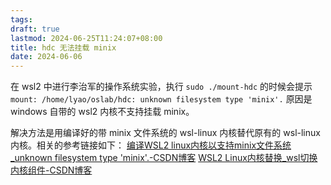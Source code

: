 ```yaml
---
tags: 
draft: true
lastmod: 2024-06-25T11:24:07+08:00
title: hdc 无法挂载 minix
date: 2024-06-06
---
```


在 wsl2 中进行李治军的操作系统实验，执行 `sudo ./mount-hdc` 的时候会提示 `mount: /home/lyao/oslab/hdc: unknown filesystem type 'minix'.` 原因是 windows 自带的 wsl2 内核不支持挂载 minix。

解决方法是用编译好的带 minix 文件系统的 wsl-linux 内核替代原有的 wsl-linux 内核。相关的参考链接如下：
[编译WSL2 linux内核以支持minix文件系统\_unknown filesystem type 'minix'.-CSDN博客](https://blog.csdn.net/weixin_60738001/article/details/130739183)
[WSL2 Linux内核替换\_wsl切换内核组件-CSDN博客](https://blog.csdn.net/weixin_60738001/article/details/130739325)